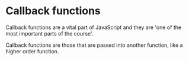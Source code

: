 # Callback functions

Callback functions are a vital part of JavaScript and they are 'one of the most important parts of the course'.

Callback functions are those that are passed into another function, like a higher order function.
